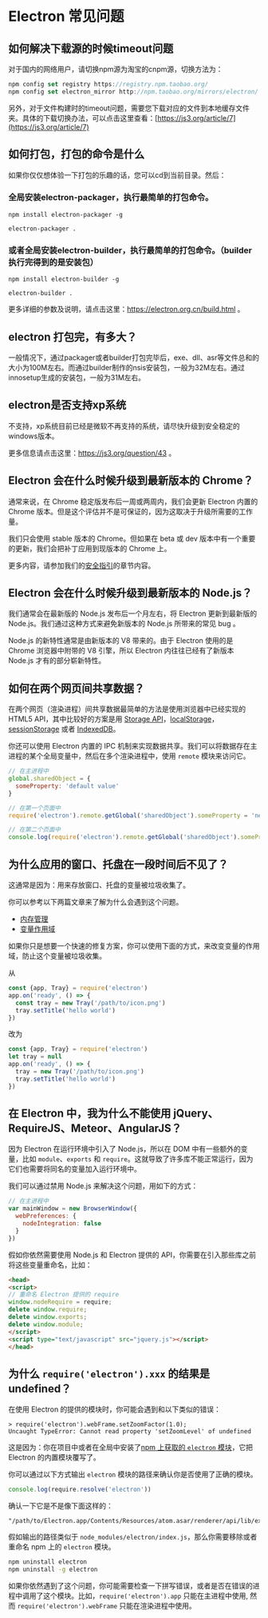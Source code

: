# Electron 常见问题

## 如何解决下载源的时候timeout问题

对于国内的网络用户，请切换npm源为淘宝的cnpm源，切换方法为：
```js
npm config set registry https://registry.npm.taobao.org/
npm config set electron_mirror http://npm.taobao.org/mirrors/electron/
```
另外，对于文件构建时的timeout问题，需要您下载对应的文件到本地缓存文件夹。具体的下载切换办法，可以点击这里查看：[https://js3.org/article/7](https://js3.org/article/7)

## 如何打包，打包的命令是什么

如果你仅仅想体验一下打包的乐趣的话，您可以cd到当前目录。然后：

### 全局安装electron-packager，执行最简单的打包命令。

```batch
npm install electron-packager -g
```
```batch
electron-packager .
```
### 或者全局安装electron-builder，执行最简单的打包命令。（builder执行完得到的是安装包）
```batch
npm install electron-builder -g
```
```batch
electron-builder .
```
更多详细的参数及说明，请点击这里：https://electron.org.cn/build.html 。

## electron 打包完，有多大？

一般情况下，通过packager或者builder打包完毕后，exe、dll、asr等文件总和的大小为100M左右。而通过builder制作的nsis安装包，一般为32M左右。通过innosetup生成的安装包，一般为31M左右。

## electron是否支持xp系统

不支持，xp系统目前已经是微软不再支持的系统，请尽快升级到安全稳定的windows版本。

更多信息请点击这里：https://js3.org/question/43 。

## Electron 会在什么时候升级到最新版本的 Chrome？

通常来说，在 Chrome 稳定版发布后一周或两周内，我们会更新 Electron 内置的 Chrome 版本。但是这个评估并不是可保证的，因为这取决于升级所需要的工作量。

我们只会使用 stable 版本的 Chrome。但如果在 beta 或 dev 版本中有一个重要的更新，我们会把补丁应用到现版本的 Chrome 上。

更多内容，请参加我们的[安全指引](../tutorial/security)的章节内容。

## Electron 会在什么时候升级到最新版本的 Node.js？

我们通常会在最新版的 Node.js 发布后一个月左右，将 Electron 更新到最新版的 Node.js。我们通过这种方式来避免新版本的 Node.js 所带来的常见 bug 。

Node.js 的新特性通常是由新版本的 V8 带来的。由于 Electron 使用的是 Chrome 浏览器中附带的 V8 引擎，所以 Electron 内往往已经有了新版本 Node.js 才有的部分崭新特性。

## 如何在两个网页间共享数据？

在两个网页（渲染进程）间共享数据最简单的方法是使用浏览器中已经实现的 HTML5 API，其中比较好的方案是用 [Storage API][storage]，[localStorage][local-storage]，[sessionStorage][session-storage] 或者 [IndexedDB][indexed-db]。

你还可以使用 Electron 内置的 IPC 机制来实现数据共享。我们可以将数据存在主进程的某个全局变量中，然后在多个渲染进程中，使用 `remote` 模块来访问它。

```javascript
// 在主进程中
global.sharedObject = {
  someProperty: 'default value'
}
```

```javascript
// 在第一个页面中
require('electron').remote.getGlobal('sharedObject').someProperty = 'new value'
```

```javascript
// 在第二个页面中
console.log(require('electron').remote.getGlobal('sharedObject').someProperty)
```

## 为什么应用的窗口、托盘在一段时间后不见了？

这通常是因为：用来存放窗口、托盘的变量被垃圾收集了。

你可以参考以下两篇文章来了解为什么会遇到这个问题。

* [内存管理][memory-management]
* [变量作用域][variable-scope]

如果你只是想要一个快速的修复方案，你可以使用下面的方式，来改变变量的作用域，防止这个变量被垃圾收集。

从

```javascript
const {app, Tray} = require('electron')
app.on('ready', () => {
  const tray = new Tray('/path/to/icon.png')
  tray.setTitle('hello world')
})
```

改为

```javascript
const {app, Tray} = require('electron')
let tray = null
app.on('ready', () => {
  tray = new Tray('/path/to/icon.png')
  tray.setTitle('hello world')
})
```

## 在 Electron 中，我为什么不能使用 jQuery、RequireJS、Meteor、AngularJS？

因为 Electron 在运行环境中引入了 Node.js，所以在 DOM 中有一些额外的变量，比如 `module`、`exports` 和 `require`。这就导致了许多库不能正常运行，因为它们也需要将同名的变量加入运行环境中。

我们可以通过禁用 Node.js 来解决这个问题，用如下的方式：

```javascript
// 在主进程中
var mainWindow = new BrowserWindow({
  webPreferences: {
    nodeIntegration: false
  }
})
```

假如你依然需要使用 Node.js 和 Electron 提供的 API，你需要在引入那些库之前将这些变量重命名，比如：

```html
<head>
<script>
// 重命名 Electron 提供的 require
window.nodeRequire = require;
delete window.require;
delete window.exports;
delete window.module;
</script>
<script type="text/javascript" src="jquery.js"></script>
</head>
```

## 为什么 `require('electron').xxx` 的结果是 undefined？

在使用 Electron 的提供的模块时，你可能会遇到和以下类似的错误：

```
> require('electron').webFrame.setZoomFactor(1.0);
Uncaught TypeError: Cannot read property 'setZoomLevel' of undefined
```

这是因为：你在项目中或者在全局中安装了[npm 上获取的 `electron` 模块][electron-module]，它把 Electron 的内置模块覆写了。

你可以通过以下方式输出 `electron` 模块的路径来确认你是否使用了正确的模块。

```javascript
console.log(require.resolve('electron'))
```

确认一下它是不是像下面这样的：

```
"/path/to/Electron.app/Contents/Resources/atom.asar/renderer/api/lib/exports/electron.js"
```

假如输出的路径类似于 `node_modules/electron/index.js`，那么你需要移除或者重命名 npm 上的 `electron` 模块。

```bash
npm uninstall electron
npm uninstall -g electron
```

如果你依然遇到了这个问题，你可能需要检查一下拼写错误，或者是否在错误的进程中调用了这个模块。比如，`require('electron').app` 只能在主进程中使用, 然而 `require('electron').webFrame` 只能在渲染进程中使用。

[memory-management]: https://developer.mozilla.org/en-US/docs/Web/JavaScript/Memory_Management
[variable-scope]: https://msdn.microsoft.com/library/bzt2dkta(v=vs.94).aspx
[electron-module]: https://www.npmjs.com/package/electron
[storage]: https://developer.mozilla.org/en-US/docs/Web/API/Storage
[local-storage]: https://developer.mozilla.org/en-US/docs/Web/API/Window/localStorage
[session-storage]: https://developer.mozilla.org/en-US/docs/Web/API/Window/sessionStorage
[indexed-db]: https://developer.mozilla.org/en-US/docs/Web/API/IndexedDB_API
